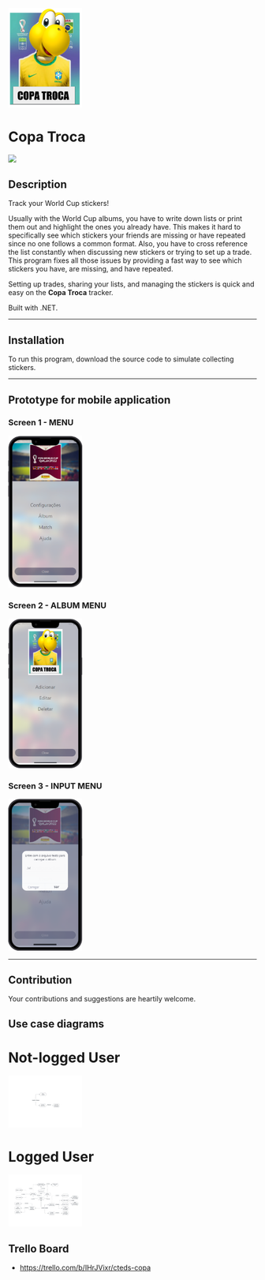 <img src="source/icon_copatroca.png" width="150">

<h1>Copa Troca</h1>
<img src="https://img.shields.io/badge/version-0.0.1-blue.svg">

## Description

Track your World Cup stickers!

Usually with the World Cup albums, you have to write down lists or print them out and highlight the ones you already have. This makes it hard to specifically see which stickers your friends are missing or have repeated since no one follows a common format. Also, you have to cross reference the list constantly when discussing new stickers or trying to set up a trade. This program fixes all those issues by providing a fast way to see which stickers you have, are missing, and have repeated. 

Setting up trades, sharing your lists, and managing the stickers is quick and easy on the **Copa Troca** tracker.

Built with .NET.

---

## Installation

To run this program, download the source code to simulate collecting stickers. 

---

## Prototype for mobile application

### Screen 1 - MENU

<img src="source/screen1.png" width="150">

### Screen 2 - ALBUM MENU

<img src="source/screen2.png" width="150">

### Screen 3 - INPUT MENU

<img src="source/screen3.png" width="150">


---

## Contribution

Your contributions and suggestions are heartily welcome.

## Use case diagrams
# Not-logged User
<img src="source/usuario_deslogado.pdf" width="150">

# Logged User
<img src="source/usuario_logado.pdf" width="150">

## Trello Board
- https://trello.com/b/IHrJVixr/cteds-copa
